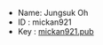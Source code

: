 - Name: Jungsuk Oh
- ID  : mickan921
- Key : [mickan921.pub](https://github.com/mickan921/2017-Spring/blob/master/mickan921.pub)